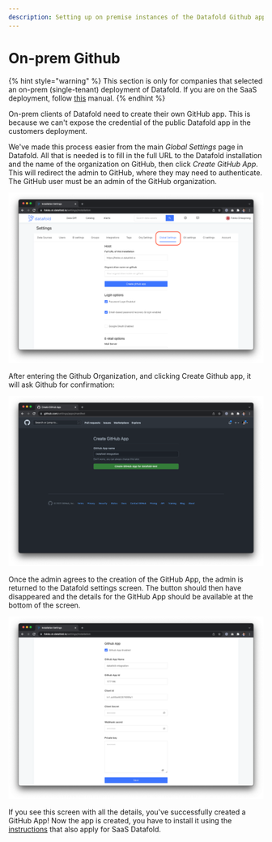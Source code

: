 ```yaml
---
description: Setting up on premise instances of the Datafold Github app
---
```


# On-prem Github

{% hint style="warning" %}
This section is only for companies that selected an on-prem (single-tenant) deployment of Datafold. If you are on the SaaS deployment, follow [this](./) manual.
{% endhint %}

On-prem clients of Datafold need to create their own GitHub app. This is because we can't expose the credential of the public Datafold app in the customers deployment.

We've made this process easier from the main _Global Settings_ page in Datafold. All that is needed is to fill in the full URL to the Datafold installation and the name of the organization on GitHub, then click _Create GitHub App_. This will redirect the admin to GitHub, where they may need to authenticate. The GitHub user must be an admin of the GitHub organization.&#x20;

![](<../../../../.gitbook/assets/image (117).png>)

After entering the Github Organization, and clicking Create Github app, it will ask Github for confirmation:

![](<../../../../.gitbook/assets/image (154).png>)

Once the admin agrees to the creation of the GitHub App, the admin is returned to the Datafold settings screen. The button should then have disappeared and the details for the GitHub App should be available at the bottom of the screen.

![](<../../../../.gitbook/assets/image (228).png>)

If you see this screen with all the details, you've successfully created a GitHub App! Now the app is created, you have to install it using the [instructions](./) that also apply for SaaS Datafold.
